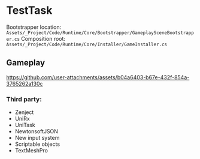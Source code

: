 # TestTask

Bootstrapper location: 
```Assets/_Project/Code/Runtime/Core/Bootstrapper/GameplaySceneBootstrapper.cs```
Composition root:
```Assets/_Project/Code/Runtime/Core/Installer/GameInstaller.cs ```

## Gameplay
https://github.com/user-attachments/assets/b04a6403-b67e-432f-854a-3765262a130c

### __Third party:__
   + Zenject
   + UniRx
   + UniTask
   + NewtonsoftJSON
   + New input system
   + Scriptable objects
   + TextMeshPro
     
